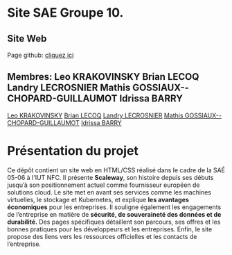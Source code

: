 # Site SAE Groupe 10.
## Site Web
Page github: [cliquez ici](https://llecrosn.github.io/)
## Membres: Leo KRAKOVINSKY Brian LECOQ Landry LECROSNIER Mathis GOSSIAUX--CHOPARD-GUILLAUMOT Idrissa BARRY
[Leo KRAKOVINSKY](mailto:leo.krakovinsky@edu.univ-fcomte.fr?subject=SAE_1_05_06)
[Brian LECOQ](mailto:brian.lecoq@edu.univ-fcomte.fr?subject=SAE_1_05_06)
[Landry LECROSNIER](mailto:landry.lecrosnier@edu.univ-fcomte.fr?subject=SAE_1_05_06)
[Mathis GOSSIAUX--CHOPARD-GUILLAUMOT](mailto:mathis.gossiaux--chopard-guillaumot@edu.univ-fcomte.fr?subject=SAE_1_05_06)
[Idrissa BARRY](mailto:idrissa.barry@edu.univ-fcomte.fr?subject=SAE_1_05_06)

# Présentation du projet
Ce dépôt contient un site web en HTML/CSS réalisé dans le cadre de la SAÉ 05-06 à l'IUT NFC. Il présente **Scaleway**, son histoire depuis ses débuts jusqu’à son positionnement actuel comme fournisseur européen de solutions cloud. Le site met en avant ses services comme les machines virtuelles, le stockage et Kubernetes, et explique **les avantages économiques** pour les entreprises. Il souligne également les engagements de l’entreprise en matière de **sécurité, de souveraineté des données et de durabilité.** Des pages spécifiques détaillent son parcours, ses offres et les bonnes pratiques pour les développeurs et les entreprises. Enfin, le site propose des liens vers les ressources officielles et les contacts de l’entreprise.
